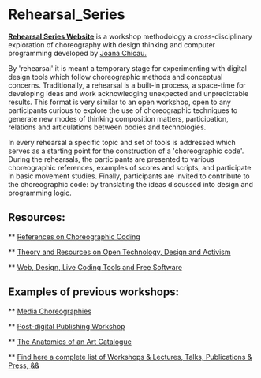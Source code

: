 # Rehearsal_Series

**[Rehearsal Series Website](http://joanachicau.com/rehearsal_series.html)** is a workshop methodology a cross-disciplinary exploration of choreography with design thinking and computer programming developed by [Joana Chicau.](http://joanachicau.com)

By 'rehearsal' it is meant a temporary stage for experimenting with digital design tools which follow choreographic methods and conceptual concerns. Traditionally, a rehearsal is a built-in process, a space-time for developing ideas and work acknowledging unexpected and unpredictable results. This format is very similar to an open workshop, open to any participants curious to explore the use of choreographic techniques to generate new modes of thinking composition matters, participation, relations and articulations between bodies and technologies. 

In every rehearsal a specific topic and set of tools is addressed which serves as a starting point for the construction of a 'choreographic code'. During the rehearsals, the participants are presented to various choreographic references, examples of scores and scripts, and participate in basic movement studies. Finally, participants are invited to contribute to the choreographic code: by translating the ideas discussed into design and programming logic. 



## Resources:

  ** [References on Choreographic Coding](https://github.com/JoBCB/Rehearsal_Series/wiki/References-on-Choreographic-Coding)
  
  ** [Theory and Resources on Open Technology, Design and Activism](https://github.com/JoBCB/Rehearsal_Series/wiki/Theory-and-Resources-on-Open-Technology,-Design-and-Activism)
  
  ** [Web, Design, Live Coding Tools and Free Software](https://github.com/JoBCB/Rehearsal_Series/wiki/Web,-Design,-Live-Coding-Tools-and-Free-Software)


## Examples of previous workshops:

  ** [Media Choreographies](https://hackersanddesigners.nl/s/Summer_Academy_2018/p/Media_Choreographies:_rehearsal_series)
  
  ** [Post-digital Publishing Workshop](https://instrumentinventors.org/event/reading-room-28-post-digital-publishing-workshop/)
  
  ** [The Anatomies of an Art Catalogue](https://monoskop.org/Exhibition_Library#Joana_Chicau)
  
  ** [Find here a complete list of Workshops & Lectures, Talks, Publications & Press, &&](http://joanachicau.com/joana_chicau_cv.pdf)


